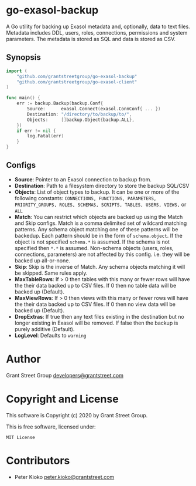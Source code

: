 
# go-exasol-backup

A Go utility for backing up Exasol metadata and, optionally, data to text files.
Metadata includes DDL, users, roles, connections, permissions and system parameters.
The metadata is stored as SQL and data is stored as CSV.

## Synopsis

```go
import (
    "github.com/grantstreetgroup/go-exasol-backup"
    "github.com/grantstreetgroup/go-exasol-client"
)

func main() {
    err := backup.Backup(backup.Conf{
        Source:      exasol.Connect(exasol.ConnConf{ ... })
        Destination: "/directory/to/backup/to/",
        Objects:     []backup.Object{backup.ALL},
    })
    if err != nil {
        log.Fatal(err)
    }
}
```
## Configs

 - **Source**: Pointer to an Exasol connection to backup from.
 - **Destination**: Path to a filesystem directory to store the backup SQL/CSV
 - **Objects**: List of object types to backup. It can be one or more of the following constants: `CONNECTIONS, FUNCTIONS, PARAMETERS, PRIORITY_GROUPS, ROLES, SCHEMAS, SCRIPTS, TABLES, USERS, VIEWS,` or `ALL`
 - **Match**:  You can restrict which objects are backed up using the Match and Skip configs. Match is a comma delimited set of wildcard matching patterns. Any schema object matching one of these patterns will be backedup. Each pattern should be in the form of `schema.object`. If the object is not specified `schema.*` is assumed. If the schema is not specified then `*.*` is assumed.  Non-schema objects (users, roles, connections, parameters) are not affected by this config. i.e. they will be backed up all-or-none.
 - **Skip**: Skip is the inverse of Match. Any schema objects matching it will be skipped. Same rules apply.
 -  **MaxTableRows**: If > 0 then tables with this many or fewer rows will have the their data backed up to CSV files. If 0 then no table data will be backed up (Default).
 - **MaxViewRows**: If > 0 then views with this many or fewer rows will have the their data backed up to CSV files. If 0 then no view data will be backed up (Default).
 - **DropExtras**: If true then any text files existing in the destination but no longer existing in Exasol will be removed. If false then the backup is purely additive (Default).
 - **LogLevel**: Defaults to `warning`

# Author

Grant Street Group <developers@grantstreet.com>

# Copyright and License

This software is Copyright (c) 2020 by Grant Street Group.

This is free software, licensed under:

    MIT License

# Contributors

- Peter Kioko <peter.kioko@grantstreet.com>

